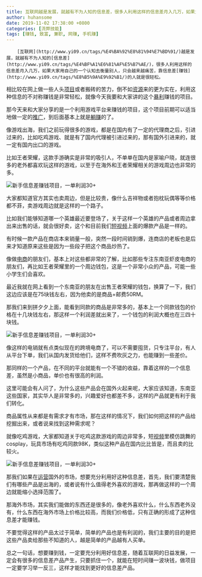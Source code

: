 ```yaml
---
title: 互联网越是发展，就越有不为人知的信息差，很多人利用这样的信息差月入几万，如果大家用自己的一个认知去衡量别人，只会越来越痛苦，靠信息差赚钱的人就是很轻松。相比较在网上做一些人头项目或者搬砖的苦力，倒不如资源来的更为实在，利用这种信息的不对称赚钱是非常轻松，就像今天我要和大家讲的这个暴利赚钱的项目。那今天来和大家分享的是一个利用游戏平台来赚钱的项目，这个项目前期可以适当地做一定的推广，到后面基本上就是躺赚的了。像游戏出海，我们之前玩得很多的游戏，都是在国内有了一定的代理商之后，引进过来的，比如吃鸡游戏、就是有了国内代理被引进过来的，那有国外引进来的，就一定有国内出口的游戏。比如王者荣耀，这款手游确实是非常的吸引人，不单单在国内是家喻户晓，就连很多的老外都喜欢玩这样的游戏，以至于在海外和王者荣耀相关的游戏周边也非常的多。 大家都知道官方其实也卖周边，但是比较贵，像什么吉祥物或者抱枕玩偶等等价格都不菲，卖游戏周边就是这样的一个路子。比如我们能够知道哪一个英雄最近要登场了，关于这样一个英雄的产品或者周边拿出来出售的话，就会很好卖，这个和目前我们短视频上面的爆款产品是一样的。有时候一款产品在商店本来销量一般，突然一段时间销到爆，连商店的老板也是后来才知道原来这些是因为一些段子把这个商品炒热了。像做电商的朋友们，基本上对这些都非常的了解，比如那些专注东南亚虾皮电商的朋友们，再比如王者荣耀里的一个周边钱包，这是一个非常小众的产品，可能一些小学生们会喜欢。最近我就在网上看到一个东南亚的朋友在出售王者荣耀的钱包，换算了一下，我们这边应该是在75块钱左右，因为他卖的是商品+邮费50RM。那我们来到拼夕夕上面，能看到同款的商品是非常多的，基本上一个同款钱包的价格在十几块钱左右，那这样一个利润差就出来了，一个钱包的利润大概也在三四十块钱。 像这样的电销就有点类似现在的跨境电商了，可以不需要囤货，只专注平台，有人从平台下单，我们从国内发货给他们，这样不费吹灰之力，也能赚到一些差价。那同样的一个产品，在不同的平台就能有一个不错的收益，靠着这样的一个信息差，虽然是小商品，单价也有很高的利润。这里可能会有人问了，为什么这些产品会在国外火起来呢，大家应该知道，东南亚这些国家，其实华人是非常多的，兴趣爱好也都差不多，这样的产品就更有利于我们转化。商品属性从来都是有需求才有市场，那在这样的情况下，我们如何把这样的产品给挖掘出来，或者说来找到这种需求呢？就像吃鸡游戏，大家都知道关于吃鸡这款游戏的周边非常多，短视频里模仿跳舞的cosplay，玩具市场有吃鸡同款98K，类似这种产品在国内比比皆是，而且卖的比较火。 那我们如果在运营国外的市场，想要充分利用好这种信息差，首先，我们要清楚我们有哪些产品是出海的，或者说有什么值得老外喜欢的游戏，那再做这样的一个周边就能缩小选择范围了。那海外市场，其实我们能做的东西还是很多的，像老外喜欢什么，什么东西老外没有，什么东西在海外市场上价格比较高，而我们价格低，只有正确的形成了这种信息差才能赚钱。不要觉得这样的产品太过于简单，简单的产品也是有利润的，我们主要的目的是把这些产品卖给那些不知道的人，越是简单的产品越有人买单。总之一句话，想要赚到钱，一定要充分利用好信息差，随着互联网的日益发展，一定会有很多的信息差产品产生，只要抓住一个，就能在短时间赚一波块钱，做项目一定要学习举一反三，这样才能找到更好的信息差产品。
author: huhansome
date: 2019-11-02 17:38:00 +0800
categories: [流弊技能]
tags: [赚钱, 致富, 兼职, 网赚, 手机赚]
---
```



        [互联网](http://www.yi09.cn/tags/%E4%BA%92%E8%81%94%E7%BD%91/)越是发展，就越有不为人知的[信息差](http://www.yi09.cn/tags/%E4%BF%A1%E6%81%AF%E5%B7%AE/)，很多人利用这样的信息差月入几万，如果大家用自己的一个认知去衡量别人，只会越来越痛苦，靠信息差[赚钱](http://www.yi09.cn/tags/%E8%B5%9A%E9%92%B1/)的人就是很轻松。  
  
相比较在网上做一些人头[项目](http://www.yi09.cn/tags/%E9%A1%B9%E7%9B%AE/)或者搬砖的苦力，倒不如[资源](http://www.yi09.cn/tags/%E8%B5%84%E6%BA%90/)来的更为实在，利用这种信息的不对称赚钱是非常轻松，就像今天我要和大家讲的这个[暴利](http://www.yi09.cn/tags/%E6%9A%B4%E5%88%A9/)赚钱的项目。  
  
那今天来和大家分享的是一个利用游戏平台来赚钱的项目，这个项目前期可以适当地做一定的[推广](http://www.yi09.cn/tags/%E6%8E%A8%E5%B9%BF/)，到后面基本上就是[躺赚](http://www.yi09.cn/tags/%E8%BA%BA%E8%B5%9A/)的了。  
  
像游戏出海，我们之前玩得很多的游戏，都是在国内有了一定的代理商之后，引进过来的，比如吃鸡游戏、就是有了国内代理被引进过来的，那有国外引进来的，就一定有国内出口的游戏。  
  
比如王者荣耀，这款手游确实是非常的吸引人，不单单在国内是家喻户晓，就连很多的老外都喜欢玩这样的游戏，以至于在海外和王者荣耀相关的游戏周边也非常的多。  
  
![新手信息差赚钱项目，一单利润30+
](http://www.yi09.cn/zb_users/upload/2021/07/20210709233615162584497510594.jpeg)  
  
大家都知道官方其实也卖周边，但是比较贵，像什么吉祥物或者抱枕玩偶等等价格都不菲，卖游戏周边就是这样的一个路子。  
  
比如我们能够知道哪一个英雄最近要登场了，关于这样一个英雄的产品或者周边拿出来出售的话，就会很好卖，这个和目前我们[短视频](http://www.yi09.cn/tags/%E7%9F%AD%E8%A7%86%E9%A2%91/)上面的爆款产品是一样的。  
  
有时候一款产品在商店本来销量一般，突然一段时间销到爆，连商店的老板也是后来才知道原来这些是因为一些段子把这个商品炒热了。  
  
像做[电商](http://www.yi09.cn/tags/%E7%94%B5%E5%95%86/)的朋友们，基本上对这些都非常的了解，比如那些专注东南亚虾皮电商的朋友们，再比如王者荣耀里的一个周边钱包，这是一个非常小众的产品，可能一些小学生们会喜欢。  
  
最近我就在网上看到一个东南亚的朋友在出售王者荣耀的钱包，换算了一下，我们这边应该是在75块钱左右，因为他卖的是商品+邮费50RM。  
  
那我们来到拼夕夕上面，能看到同款的商品是非常多的，基本上一个同款钱包的价格在十几块钱左右，那这样一个利润差就出来了，一个钱包的利润大概也在三四十块钱。  
  
![新手信息差赚钱项目，一单利润30+
](http://www.yi09.cn/zb_users/upload/2021/07/20210709233615162584497598766.jpeg)  
  
像这样的电销就有点类似现在的跨境电商了，可以不需要囤货，只专注平台，有人从平台下单，我们从国内发货给他们，这样不费吹灰之力，也能赚到一些差价。  
  
那同样的一个产品，在不同的平台就能有一个不错的收益，靠着这样的一个信息差，虽然是小商品，单价也有很高的利润。  
  
这里可能会有人问了，为什么这些产品会在国外火起来呢，大家应该知道，东南亚这些国家，其实华人是非常多的，兴趣爱好也都差不多，这样的产品就更有利于我们转化。  
  
商品属性从来都是有需求才有市场，那在这样的情况下，我们如何把这样的产品给挖掘出来，或者说来找到这种需求呢？  
  
就像吃鸡游戏，大家都知道关于吃鸡这款游戏的周边非常多，短[视频](http://www.yi09.cn/tags/shipin/)里模仿跳舞的cosplay，玩具市场有吃鸡同款98K，类似这种产品在国内比比皆是，而且卖的比较火。  
  
![新手信息差赚钱项目，一单利润30+
](http://www.yi09.cn/zb_users/upload/2021/07/20210709233615162584497515829.jpeg)  
  
那我们如果在[运营](http://www.yi09.cn/tags/%E8%BF%90%E8%90%A5/)国外的市场，想要充分利用好这种信息差，首先，我们要清楚我们有哪些产品是出海的，或者说有什么值得老外喜欢的游戏，那再做这样的一个周边就能缩小选择范围了。  
  
那海外市场，其实我们能做的东西还是很多的，像老外喜欢什么，什么东西老外没有，什么东西在海外市场上价格比较高，而我们价格低，只有正确的形成了这种信息差才能赚钱。  
  
不要觉得这样的产品太过于简单，简单的产品也是有利润的，我们主要的目的是把这些产品卖给那些不知道的人，越是简单的产品越有人买单。  
  
总之一句话，想要赚到钱，一定要充分利用好信息差，随着互联网的日益发展，一定会有很多的信息差产品产生，只要抓住一个，就能在短时间赚一波块钱，做项目一定要学习举一反三，这样才能找到更好的信息差产品。

